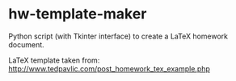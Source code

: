 hw-template-maker
=================

Python script (with Tkinter interface) to create a LaTeX homework document.

LaTeX template taken from: http://www.tedpavlic.com/post_homework_tex_example.php
